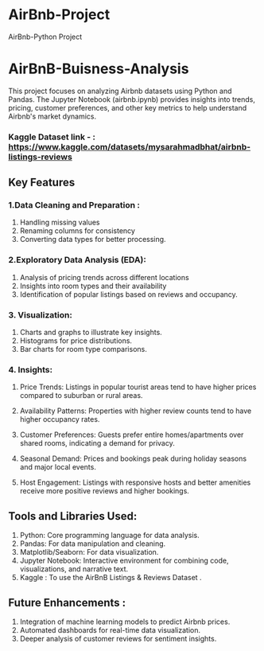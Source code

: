 # AirBnb-Project
AirBnb-Python Project

# AirBnB-Buisness-Analysis
This project focuses on analyzing Airbnb datasets using Python and Pandas. The Jupyter Notebook (airbnb.ipynb) provides insights into trends, pricing, customer preferences, and other key metrics to help understand Airbnb's market dynamics.

### Kaggle Dataset link - : https://www.kaggle.com/datasets/mysarahmadbhat/airbnb-listings-reviews

## Key Features
### 1.Data Cleaning and Preparation : 
1. Handling missing values
2. Renaming columns for consistency
3. Converting data types for better processing.

### 2.Exploratory Data Analysis (EDA): 
1. Analysis of pricing trends across different locations
2. Insights into room types and their availability
3. Identification of popular listings based on reviews and occupancy.

### 3. Visualization:
1. Charts and graphs to illustrate key insights.
2. Histograms for price distributions.
3. Bar charts for room type comparisons.

### 4. Insights:
1. Price Trends: Listings in popular tourist areas tend to have higher prices compared to suburban or rural areas.

2. Availability Patterns: Properties with higher review counts tend to have higher occupancy rates.

3. Customer Preferences: Guests prefer entire homes/apartments over shared rooms, indicating a demand for privacy.

4. Seasonal Demand: Prices and bookings peak during holiday seasons and major local events.

5. Host Engagement: Listings with responsive hosts and better amenities receive more positive reviews and higher bookings.

## Tools and Libraries Used:
1. Python: Core programming language for data analysis.
2. Pandas: For data manipulation and cleaning.
3. Matplotlib/Seaborn: For data visualization.
4. Jupyter Notebook: Interactive environment for combining code, visualizations, and narrative text.
5. Kaggle : To use the AirBnB Listings & Reviews Dataset .

## Future Enhancements :
1. Integration of machine learning models to predict Airbnb prices.
2. Automated dashboards for real-time data visualization.
3. Deeper analysis of customer reviews for sentiment insights.
